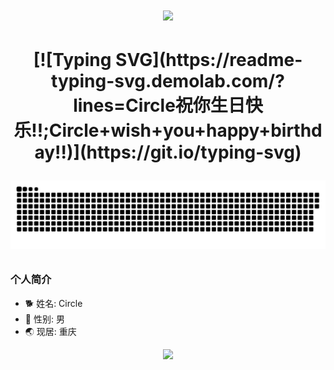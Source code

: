 <h1 align="center"> <a href="https://sunguoqi.com/"> <img src="https://readme-typing-svg.herokuapp.com/?lines=console.log(%22Hello%2C%20World!%22);Circle祝你生日快乐!!&center=true&size=27"> </a> </h1>


<h1 align="center"> [![Typing SVG](https://readme-typing-svg.demolab.com/?lines=Circle祝你生日快乐!!;Circle+wish+you+happy+birthday!!)](https://git.io/typing-svg)



![](https://github.com/Circle930/Circle930/blob/output/github-contribution-grid-snake.svg)




### 个人简介
- 🐕 姓名: Circle
- 👦 性别: 男
- 🌏 现居: 重庆

<div align="center"> <img src="https://activity-graph.herokuapp.com/graph?username=Circle930&theme=xcode" /> </div>
